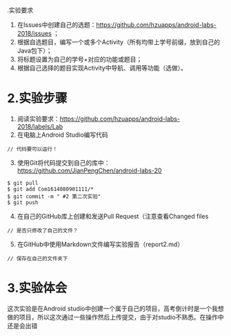 .实验要求
1. 在Issues中创建自己的选题：https://github.com/hzuapps/android-labs-2018/issues ；
2. 根据自选题目，编写一个或多个Activity（所有均带上学号前缀，放到自己的Java包下）；
3. 将标题设置为自己的学号+对应的功能或题目；
4. 根据自己选择的题目实现Activity中导航、调用等功能（选做）。
# 2.实验步骤
1. 阅读实验要求：https://github.com/hzuapps/android-labs-2018/labels/Lab   
2. 在电脑上Android Studio编写代码  
```
// 代码要可以运行！
```   
3. 使用Git将代码提交到自己的库中：https://github.com/JianPengChen/android-labs-20
```
$ git pull
$ git add Com1614080901111/*
$ git commit -m " #2 第二次实验"
$ git push
```
4. 在自己的GitHub库上创建和发送Pull Request（注意查看Changed files
```
// 是否只修改了自己的文件？
```
5. 在GitHub中使用Markdown文件编写实验报告（report2.md）  
```
// 保存在自己的文件夹下
``` 
# 3.实验体会
这次实验是在Android studio中创建一个属于自己的项目，高考倒计时是一个我想做的项目，所以这次通过一些操作然后上传提交，由于对studio不熟悉。在操作中还是会出错
